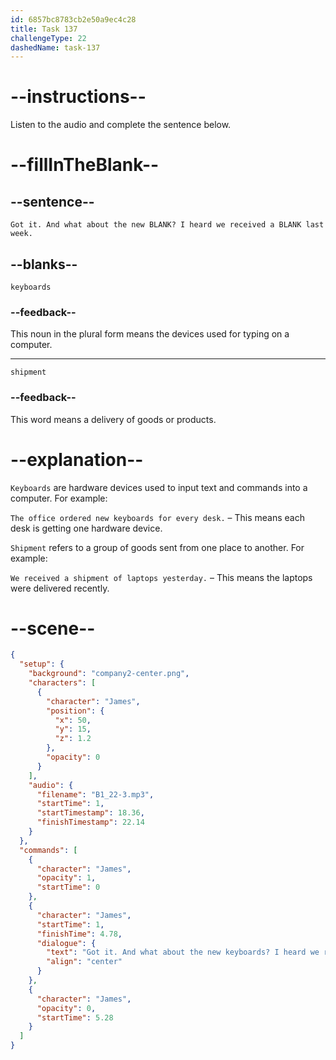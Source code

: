 ```yaml
---
id: 6857bc8783cb2e50a9ec4c28
title: Task 137
challengeType: 22
dashedName: task-137
---
```


<!-- (Audio) James: Got it. And what about the new keyboards? I heard we received a shipment last week. -->

# --instructions--

Listen to the audio and complete the sentence below.

# --fillInTheBlank--

## --sentence--

`Got it. And what about the new BLANK? I heard we received a BLANK last week.`

## --blanks--

`keyboards`

### --feedback--

This noun in the plural form means the devices used for typing on a computer.

---

`shipment`

### --feedback--

This word means a delivery of goods or products.

# --explanation--

`Keyboards` are hardware devices used to input text and commands into a computer. For example:

`The office ordered new keyboards for every desk.` – This means each desk is getting one hardware device.

`Shipment` refers to a group of goods sent from one place to another. For example:

`We received a shipment of laptops yesterday.` – This means the laptops were delivered recently.

# --scene--

```json
{
  "setup": {
    "background": "company2-center.png",
    "characters": [
      {
        "character": "James",
        "position": {
          "x": 50,
          "y": 15,
          "z": 1.2
        },
        "opacity": 0
      }
    ],
    "audio": {
      "filename": "B1_22-3.mp3",
      "startTime": 1,
      "startTimestamp": 18.36,
      "finishTimestamp": 22.14
    }
  },
  "commands": [
    {
      "character": "James",
      "opacity": 1,
      "startTime": 0
    },
    {
      "character": "James",
      "startTime": 1,
      "finishTime": 4.78,
      "dialogue": {
        "text": "Got it. And what about the new keyboards? I heard we received a shipment last week.",
        "align": "center"
      }
    },
    {
      "character": "James",
      "opacity": 0,
      "startTime": 5.28
    }
  ]
}
```

